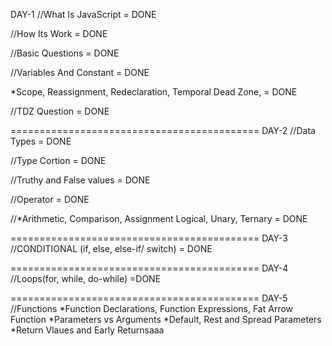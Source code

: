 DAY-1
//What Is JavaScript = DONE

//How Its Work = DONE

//Basic Questions = DONE

//Variables And Constant = DONE

*Scope, Reassignment, Redeclaration, Temporal Dead Zone, = DONE

//TDZ Question = DONE

===========================================
DAY-2
//Data Types = DONE

//Type Cortion = DONE

//Truthy and False values = DONE

//Operator = DONE

//*Arithmetic, Comparison, Assignment 
Logical, Unary, Ternary = DONE


===========================================
DAY-3
//CONDITIONAL (if, else, else-if/ switch) = DONE

===========================================
DAY-4
//Loops(for, while, do-while) =DONE

===========================================
DAY-5
//Functions
*Function Declarations, Function Expressions, Fat Arrow Function
*Parameters vs Arguments
*Default, Rest and Spread Parameters
*Return Vlaues and Early Returnsaaa